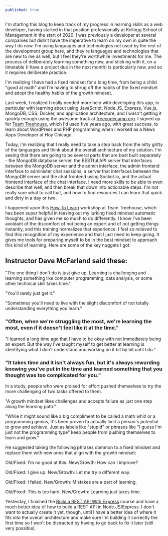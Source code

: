 ```yaml
---
published: true
---
```

I'm starting this blog to keep track of my progress in learning skills as a web developer, having started in that position professionally at Kellogg School of Management in the start of 2020. I was previously a developer at several companies but didn't have the imperative to learn on my own in quite the way I do now. I'm using languages and technologies not used by the rest of the development group here, and they're languages and technologies that are new to me as well, but I feel they're worthwhile investments for me. The process of deliberately learning something new, and sticking with it, on a timetable (I have a project due in the next month) is particularly new, and so it requires deliberate practice.

I'm realizing I have had a fixed mindset for a long time, from being a child "good at math" and I'm having to shrug off the habits of the fixed mindset and adopt the healthy habits of the growth mindset.

Last week, I realized I really needed more help with developing this app, in particular with learning about using JavaScript, Node.JS, Express, Vue.js, MongoDB, CSS, Docker, and application architecture, and I wasn't getting it quickly enough using the awesome track at [freecodecamp.org](https://www.freecodecamp.org/learn). I signed up for [Team Treehouse](https://teamtreehouse.com/), which I'd used five years ago, with great success, to learn about WordPress and PHP programming when I worked as a News Apps Developer at Hoy Chicago. 

Today, I'm realizing that I really need to take a step back from the nitty gritty of the languages and think about the overall architecture of my solution. I'm seeing that there are going to be several parts that are best built separately - the MongoDB database server, the RESTful API server that interfaces between the MongoDB server and the admin interface, the admin frontend interface to administer chat sessions, a server that interfaces between the MongoDB server and the chat frontend using Socket.io, and the actual frontend interface of the chat interface. I need more skills to be able to even describe that well, and then break that down into actionable steps. I'm not really sure what to call that, and how to find resources I can learn that quick and dirty in a day or two.

I happened upon this [How To Learn](https://teamtreehouse.com/library/how-to-learn) workshop at Team Treehouse, which has been super helpful in teasing out my lurking fixed mindset automatic thoughts, and has given me so much to do differently. I know I've been avoidant of the discomfort of not being an expert and of not getting things instantly, and this training normalizes that experience. I feel so relieved to find this recognition of my experience and that I just need to keep going. It gives me tools for preparing myself to be in the best mindset to approach this kind of learning. Here are some of the key nuggets I got:

## Instructor Dave McFarland said these:

"The one thing I don't do is just give up. Learning is challenging and learning something like computer programming, data analysis, or some other technical skill takes time."

"You'll rarely just get it."

"Sometimes you'll need to live with the slight discomfort of not totally understanding everything you learn."

### "Often, when we're struggling the most, we're learning the most, even if it doesn't feel like it at the time."

"I learned a long time ago that I have to be okay with not immediately being an expert. But the way I've taught myself to get better at learning is identifying what I don't understand and working on it bit by bit until I do."

### "It takes time and it isn't always fun, but it's always rewarding knowing you've put in the time and learned something that you thought was too complicated for you."

In a study, people who were praised for effort pushed themselves to try the more challenging of two tasks offered to them.

"A growth mindset likes challenges and accepts failure as just one step along the learning path."

"While it might sound like a big compliment to be called a math whiz or a programming genius, it's been proven to actually limit a person's potential to grow and achieve. Just as labels like "stupid" or phrases like "I guess I'm just not the programming type" keep people from pushing themselves to learn and grow."

He suggested taking the following phrases common to a fixed mindset and replace them with new ones that align with the growth mindset:

Old/Fixed: I'm no good at this.
New/Growth: How can I improve?

Old/Fixed: I give up.
New/Growth: Let me try a different way.

Old/Fixed: I failed.
New/Growth: Mistakes are a part of learning.

Old/Fixed: This is too hard.
New/Growth: Learning just takes time.


Yesterday, I finished the [Build a REST API With Express](https://teamtreehouse.com/library/build-a-rest-api-with-express) course and have a much better idea of how to build a REST API in Node.JS/Express. I don't want to actually create it yet, though, until I have a better idea of where it fits into the overall architecture and make sure I'm building it correctly the first time so I won't be distracted by having to go back to fix it later (still very possible).

